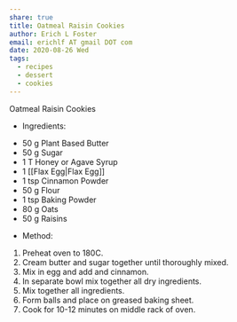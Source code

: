 ```yaml
---
share: true
title: Oatmeal Raisin Cookies
author: Erich L Foster
email: erichlf AT gmail DOT com
date: 2020-08-26 Wed
tags:
  - recipes
  - dessert
  - cookies
---
```


Oatmeal Raisin Cookies
* Ingredients:
- 50 g Plant Based Butter
- 50 g Sugar
- 1 T Honey or Agave Syrup
- 1 [[Flax Egg|Flax Egg]]
- 1 tsp Cinnamon Powder
- 50 g Flour
- 1 tsp Baking Powder
- 80 g Oats
- 50 g Raisins

* Method:
1. Preheat oven to 180C.
2. Cream butter and sugar together until thoroughly mixed.
3. Mix in egg and add and cinnamon.
4. In separate bowl mix together all dry ingredients.
5. Mix together all ingredients.
6. Form balls and place on greased baking sheet.
7. Cook for 10-12 minutes on middle rack of oven.